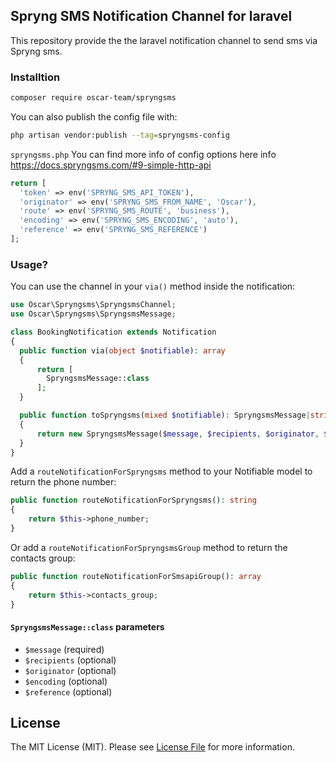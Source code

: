 ## Spryng SMS Notification Channel for laravel

This repository provide the the laravel notification channel to send sms via Spryng sms.

### Installtion
```bash
composer require oscar-team/spryngsms
```

You can also publish the config file with:

```bash
php artisan vendor:publish --tag=spryngsms-config
```

```spryngsms.php``` You can find more info of config options here info https://docs.spryngsms.com/#9-simple-http-api

```php
return [
  'token' => env('SPRYNG_SMS_API_TOKEN'),
  'originator' => env('SPRYNG_SMS_FROM_NAME', 'Oscar'),
  'route' => env('SPRYNG_SMS_ROUTE', 'business'),
  'encoding' => env('SPRYNG_SMS_ENCODING', 'auto'),
  'reference' => env('SPRYNG_SMS_REFERENCE')
];
```

### Usage?


You can use the channel in your ```via()``` method inside the notification:


```php
use Oscar\Spryngsms\SpryngsmsChannel;
use Oscar\Spryngsms\SpryngsmsMessage;

class BookingNotification extends Notification
{
  public function via(object $notifiable): array
  {
      return [
        SpryngsmsMessage::class
      ];
  }

  public function toSpryngsms(mixed $notifiable): SpryngsmsMessage|string
  {
      return new SpryngsmsMessage($message, $recipients, $originator, $encoding, $route, $reference);
  }
}
```

Add a `routeNotificationForSpryngsms` method to your Notifiable model to return the phone number:

```php
public function routeNotificationForSpryngsms(): string
{
    return $this->phone_number;
}
```

Or add a `routeNotificationForSpryngsmsGroup` method to return the contacts group:

```php
public function routeNotificationForSmsapiGroup(): array
{
    return $this->contacts_group;
}
```

#### ```SpryngsmsMessage::class``` parameters
* ```$message``` (required)
* ```$recipients``` (optional)
* ```$originator``` (optional)
* ```$encoding``` (optional)
* ```$reference``` (optional)

## License

The MIT License (MIT). Please see [License File](LICENSE.md) for more information.
